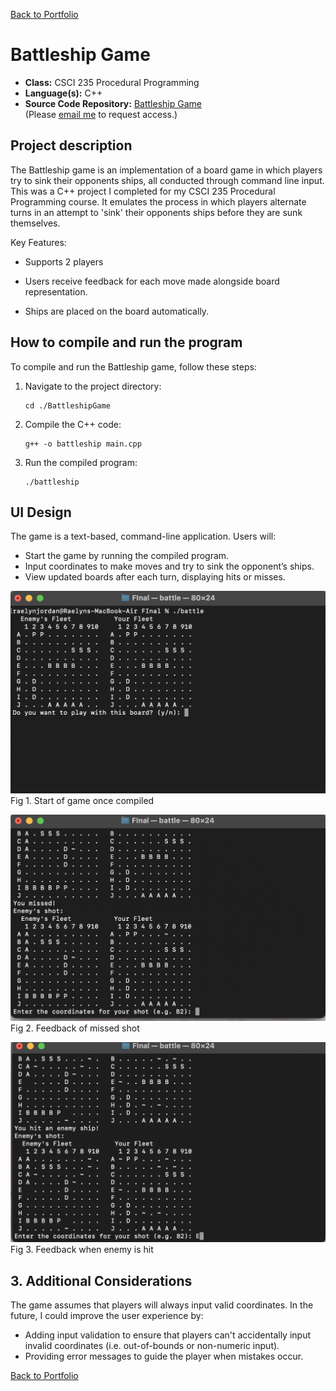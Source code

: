 [Back to Portfolio](./)

Battleship Game
===============

-   **Class:** CSCI 235 Procedural Programming
-   **Language(s):** C++
-   **Source Code Repository:** [Battleship Game](https://rsjordann.github.io/project2codes/Battleship.cpp)  
    (Please [email me](mailto:rsdixon@csustudent.net?subject=GitHub%20Access) to request access.)

## Project description

The Battleship game is an implementation of a board game in which players try to sink their opponents ships, all conducted through command line input. This was a C++ project I completed for my CSCI 235 Procedural Programming course. It emulates the process in which players alternate turns in an attempt to 'sink' their opponents ships before they are sunk themselves.  

Key Features:

- Supports 2 players

- Users receive feedback for each move made alongside board representation.  

- Ships are placed on the board automatically.  


## How to compile and run the program

To compile and run the Battleship game, follow these steps:

1. Navigate to the project directory:
    ```terminal
    cd ./BattleshipGame
    ```

2. Compile the C++ code:
    ```terminal
    g++ -o battleship main.cpp
    ```

3. Run the compiled program:
    ```terminal
    ./battleship
    ```

## UI Design

The game is a text-based, command-line application. Users will:
- Start the game by running the compiled program.
- Input coordinates to make moves and try to sink the opponent’s ships.
- View updated boards after each turn, displaying hits or misses.

![screenshot](images/startGame.png)  
Fig 1. Start of game once compiled

![screenshot](images/missedShot.png)  
Fig 2. Feedback of missed shot

![screenshot](images/hitEnemy.png)  
Fig 3. Feedback when enemy is hit

## 3. Additional Considerations

The game assumes that players will always input valid coordinates. In the future, I could improve the user experience by:
   - Adding input validation to ensure that players can't accidentally input invalid coordinates (i.e. out-of-bounds or non-numeric input).
   - Providing error messages to guide the player when mistakes occur.
     
[Back to Portfolio](./)
